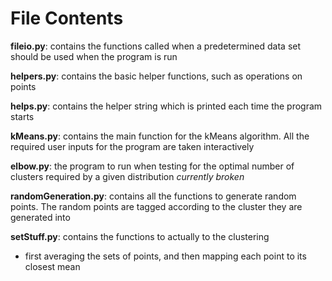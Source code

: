 # File Contents

**fileio.py**: contains the functions called when a predetermined
data set should be used when the program is run

**helpers.py**: contains the basic helper functions, such as 
operations on points

**helps.py**: contains the helper string which is printed each time
the program starts

**kMeans.py**: contains the main function for the kMeans algorithm. 
All the required user inputs for the program are taken interactively

**elbow.py**: the program to run when testing for the optimal number
of clusters required by a given distribution *currently broken*

**randomGeneration.py**: contains all the functions to generate 
random points. The random points are tagged according to the cluster
they are generated into

**setStuff.py**: contains the functions to actually to the clustering
 - first averaging the sets of points, and then mapping each point to
its closest mean
